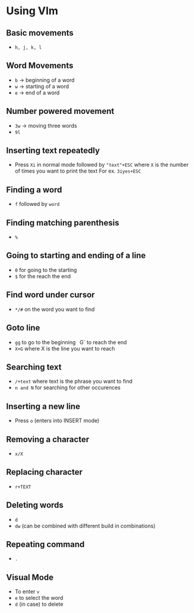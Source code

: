 # Using VIm

## Basic movements
- `h, j, k, l`

## Word Movements
- `b` -> beginning of a word
- `w` -> starting of a word
- `e` -> end of a word

## Number powered movement
- `3w` -> moving three words
- `9l` 

## Inserting text repeatedly
- Press `Xi` in normal mode followed by `"text"+ESC` where `X` is the number of times you want to print the text
For ex. `3iyes+ESC`

## Finding a word
- `f` followed by `word`

## Finding matching parenthesis
- `%`

## Going to starting and ending of a line
- `0` for going to the starting
- `$` for the reach the end

## Find word under cursor
- `*/#` on the word you want to find

## Goto line
- `gg` to go to the beginning
` `G` to reach the end
- `X+G` where X is the line you want to reach

## Searching text
- `/+text` where text is the phrase you want to find
- `n and N` for searching for other occurences

## Inserting a new line
- Press `o` (enters into INSERT mode)

## Removing a character
- `x/X`

## Replacing character
- `r+TEXT`

## Deleting words
- `d`
- `dw` (can be combined with different build in combinations)

## Repeating command
- `.`

## Visual Mode
- To enter `v` 
- `e` to select the word
- `d` (in case) to delete

